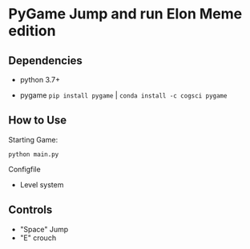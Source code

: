 # PyGame Jump and run Elon Meme edition 

## Dependencies

- python 3.7+ 

- pygame ``pip install pygame`` | ``conda install -c cogsci pygame``

## How to Use

Starting Game:
```
python main.py 
```

Configfile

- Level system

## Controls

- "Space" Jump
- "E" crouch

